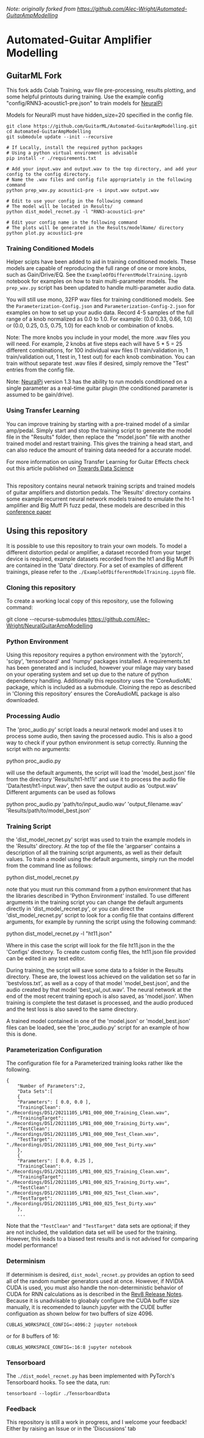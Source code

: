 *Note: originally forked from https://github.com/Alec-Wright/Automated-GuitarAmpModelling*

# Automated-Guitar Amplifier Modelling

## GuitarML Fork
This fork adds Colab Training, wav file pre-processing, results plotting, and some helpful printouts during training.
Use the example config "config/RNN3-acoustic1-pre.json" to train models for [NeuralPi](https://github.com/GuitarML/NeuralPi)<br>

Models for NeuralPi must have hidden_size=20 specified in the config file.

```
git clone https://github.com/GuitarML/Automated-GuitarAmpModelling.git
cd Automated-GuitarAmpModelling
git submodule update --init --recursive
```
```
# If Locally, install the required python packages 
# Using a python virtual enviroment is advisable
pip install -r ./requirements.txt
```
```
# Add your input.wav and output.wav to the top directory, and add your config to the config directory.
# Name the .wav files and config file appropriately in the following command
python prep_wav.py acoustic1-pre -s input.wav output.wav 
```
```
# Edit to use your config in the following command
# The model will be located in Results/
python dist_model_recnet.py -l "RNN3-acoustic1-pre"
```
```
# Edit your config name in the following command
# The plots will be generated in the Results/modelName/ directory
python plot.py acoustic1-pre
```

### Training Conditioned Models

Helper scipts have been added to aid in training conditioned models. These models are capable of reproducing the full range of one or more knobs, such as Gain/Drive/EQ. See the ```ExampleOfDifferentModelTraining.ipynb``` notebook for examples on how to train multi-parameter models. The ```prep_wav.py``` script has been updated to handle multi-parameter audio data.

You will still use mono, 32FP wav files for training conditioned models. See the ```Parameterization-Config.json``` and ```Parameterization-Config-2.json``` for examples on how to set up your audio data. Record 4-5 samples of the full range of a knob normalized as 0.0 to 1.0. For example: (0.0 0.33, 0.66, 1.0) or (0.0, 0.25, 0.5, 0.75, 1.0) for each knob or combination of knobs. 

Note: The more knobs you include in your model, the more .wav files you will need. For example, 2 knobs at five steps each will have 5 * 5 = 25 different combinations, for 100 individual wav files (1 train/validation in, 1 train/validation out, 1 test in, 1 test out) for each knob combination. You can train without separate test .wav files if desired, simply remove the "Test" entries from the config file. 

Note: [NeuralPi](https://github.com/GuitarML/NeuralPi) version 1.3 has the ability to run models conditioned on a single parameter as a real-time guitar plugin (the conditioned parameter is assumed to be gain/drive).

### Using Transfer Learning
You can improve training by starting with a pre-trained model of a similar amp/pedal. Simply start and stop the training script to generate the model file in the "Results" folder, then replace the "model.json" file with another trained model and restart training. This gives the training a head start, and can also reduce the amount of training data needed for a accurate model. 

For more information on using Transfer Learning for Guitar Effects check out this article published on [Towards Data Science](https://towardsdatascience.com/transfer-learning-for-guitar-effects-4af50609dce1)

##

This repository contains neural network training scripts and trained models of guitar amplifiers and distortion pedals. The 'Results' directory contains some example recurrent neural network models trained to emulate the ht-1 amplifier and Big Muff Pi fuzz pedal, these models are described in this [conference paper](https://www.dafx.de/paper-archive/2019/DAFx2019_paper_43.pdf)

## Using this repository
It is possible to use this repository to train your own models. To model a different distortion pedal or amplifier, a dataset recorded from your target device is required, example datasets recorded from the ht1 and Big Muff Pi are contained in the 'Data' directory. For a set of examples of different trainings, please refer to the `./ExampleOfDifferentModelTraining.ipynb` file. 

### Cloning this repository

To create a working local copy of this repository, use the following command:

git clone --recurse-submodules https://github.com/Alec-Wright/NeuralGuitarAmpModelling

### Python Environment

Using this repository requires a python environment with the 'pytorch', 'scipy', 'tensorboard' and 'numpy' packages installed. A requirements.txt has been generated and is included, however your milage may vary based on your operating system and set up due to the nature of python dependency handling. 
Additionally this repository uses the 'CoreAudioML' package, which is included as a submodule. Cloining the repo as described in 'Cloning this repository' ensures the CoreAudioML package is also downloaded.

### Processing Audio

The 'proc_audio.py' script loads a neural network model and uses it to process some audio, then saving the processed audio. This is also a good way to check if your python environment is setup correctly. Running the script with no arguments:

python proc_audio.py

will use the default arguments, the script will load the 'model_best.json' file from the directory 'Results/ht1-ht11/' and use it to process the audio file 'Data/test/ht1-input.wav', then save the output audio as 'output.wav'
Different arguments can be used as follows

python proc_audio.py 'path/to/input_audio.wav' 'output_filename.wav' 'Results/path/to/model_best.json'

### Training Script

the 'dist_model_recnet.py' script was used to train the example models in the 'Results' directory. At the top of the file the 'argparser' contains a description of all the training script arguments, as well as their default values. To train a model using the default arguments, simply run the model from the command line as follows:

python dist_model_recnet.py

note that you must run this command from a python environment that has the libraries described in 'Python Environment' installed. To use different arguments in the training script you can change the default arguments directly in 'dist_model_recnet.py', or you can direct the 'dist_model_recnet.py' script to look for a config file that contains different arguments, for example by running the script using the following command:

python dist_model_recnet.py -l "ht11.json"

Where in this case the script will look for the file ht11.json in the the 'Configs' directory. To create custom config files, the ht11.json file provided can be edited in any text editor.

During training, the script will save some data to a folder in the Results directory. These are, the lowest loss achieved on the validation set so far in 'bestvloss.txt', as well as a copy of that model 'model_best.json', and the audio created by that model 'best_val_out.wav'. The neural network at the end of the most recent training epoch is also saved, as 'model.json'. When training is complete the test dataset is processed, and the audio produced and the test loss is also saved to the same directory.

A trained model contained in one of the 'model.json' or 'model_best.json' files can be loaded, see the 'proc_audio.py' script for an example of how this is done.

### Parameterization Configuration
The configuration file for a Parameterized training looks rather like the following.
```
{
    "Number of Parameters":2,
    "Data Sets":[
    {
	"Parameters": [ 0.0, 0.0 ],
	"TrainingClean": "./Recordings/DS1/20211105_LPB1_000_000_Training_Clean.wav",
	"TrainingTarget": "./Recordings/DS1/20211105_LPB1_000_000_Training_Dirty.wav",
	"TestClean": "./Recordings/DS1/20211105_LPB1_000_000_Test_Clean.wav",
	"TestTarget": "./Recordings/DS1/20211105_LPB1_000_000_Test_Dirty.wav"
    },
    {
	"Parameters": [ 0.0, 0.25 ],
	"TrainingClean": "./Recordings/DS1/20211105_LPB1_000_025_Training_Clean.wav",
	"TrainingTarget": "./Recordings/DS1/20211105_LPB1_000_025_Training_Dirty.wav",
	"TestClean": "./Recordings/DS1/20211105_LPB1_000_025_Test_Clean.wav",
	"TestTarget": "./Recordings/DS1/20211105_LPB1_000_025_Test_Dirty.wav"
    },
    ...
```
Note that the `"TestClean"` and `"TestTarget"` data sets are optional; if they are not included, the validation data set will be used for the training. However, this leads to a biased test results and is not advised for comparing model performance!

### Determinism

If determinism is desired, `dist_model_recnet.py` provides an option to seed all of the random number generators used at once. However, if NVIDIA CUDA is used, you must also handle the non-deterministic behavior of CUDA for RNN calculations as is described in the [Rev8 Release Notes](https://docs.nvidia.com/deeplearning/cudnn/release-notes/rel_8.html). Because it is unadvisable to gloabaly configure the CUDA buffer size manually, it is recomended to launch jupyter with the CUDE buffer configuation as shown below for two buffers of size 4096.
```
CUBLAS_WORKSPACE_CONFIG=:4096:2 jupyter notebook
```
or for 8 buffers of 16:
```
CUBLAS_WORKSPACE_CONFIG=:16:8 jupyter notebook
```

### Tensorboard
The `./dist_model_recnet.py` has been implemented with PyTorch's Tensorboard hooks. To see the data, run:
```
tensorboard --logdir ./TensorboardData
```

### Feedback

This repository is still a work in progress, and I welcome your feedback! Either by raising an Issue or in the 'Discussions' tab 
